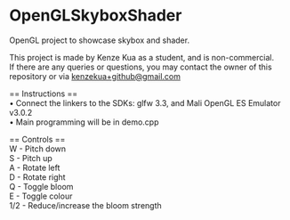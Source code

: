 # OpenGLSkyboxShader
OpenGL project to showcase skybox and shader.  

This project is made by Kenze Kua as a student, and is non-commercial.  
If there are any queries or questions, you may contact the owner of this repository or via kenzekua+github@gmail.com  

== Instructions ==  
• Connect the linkers to the SDKs: glfw 3.3, and Mali OpenGL ES Emulator v3.0.2  
• Main programming will be in demo.cpp  

== Controls ==  
W - Pitch down  
S - Pitch up  
A - Rotate left  
D - Rotate right  
Q - Toggle bloom  
E - Toggle colour  
1/2 - Reduce/increase the bloom strength  
